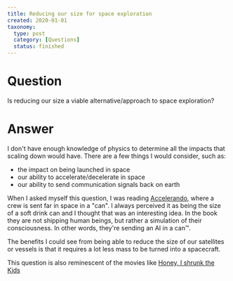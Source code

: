 ```yaml
---
title: Reducing our size for space exploration
created: 2020-01-01
taxonomy:
  type: post
  category: [Questions]
  status: finished
---
```


# Question
Is reducing our size a viable alternative/approach to space exploration?

# Answer
I don't have enough knowledge of physics to determine all the impacts that scaling down would have. There are a few things I would consider, such as:
* the impact on being launched in space
* our ability to accelerate/decelerate in space
* our ability to send communication signals back on earth

When I asked myself this question, I was reading [Accelerando](https://www.goodreads.com/book/show/17863.Accelerando), where a crew is sent far in space in a "can". I always perceived it as being the size of a soft drink can and I thought that was an interesting idea. In the book they are not shipping human beings, but rather a simulation of their consciousness. In other words, they're sending an AI in a can™.

The benefits I could see from being able to reduce the size of our satellites or vessels is that it requires a lot less mass to be turned into a spacecraft.

This question is also reminescent of the movies like [Honey, I shrunk the Kids](https://en.wikipedia.org/wiki/Honey,_I_Shrunk_the_Kids)
